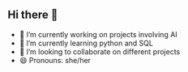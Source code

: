 ## Hi there 👋

- 🔭 I’m currently working on projects involving AI
- 🌱 I’m currently learning python and SQL
- 👯 I’m looking to collaborate on different projects
- 😄 Pronouns: she/her
